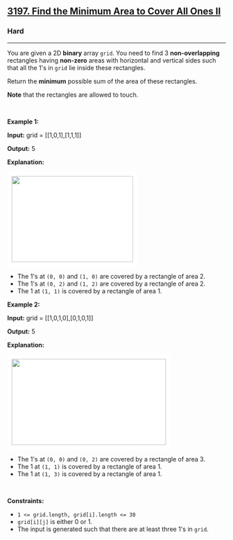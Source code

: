<h2><a href="https://leetcode.com/problems/find-the-minimum-area-to-cover-all-ones-ii/?envType=daily-question&envId=2025-08-23">3197. Find the Minimum Area to Cover All Ones II</a></h2><h3>Hard</h3><hr><p>You are given a 2D <strong>binary</strong> array <code>grid</code>. You need to find 3 <strong>non-overlapping</strong> rectangles having <strong>non-zero</strong> areas with horizontal and vertical sides such that all the 1&#39;s in <code>grid</code> lie inside these rectangles.</p>

<p>Return the <strong>minimum</strong> possible sum of the area of these rectangles.</p>

<p><strong>Note</strong> that the rectangles are allowed to touch.</p>

<p>&nbsp;</p>
<p><strong class="example">Example 1:</strong></p>

<div class="example-block">
<p><strong>Input:</strong> <span class="example-io">grid = [[1,0,1],[1,1,1]]</span></p>

<p><strong>Output:</strong> <span class="example-io">5</span></p>

<p><strong>Explanation:</strong></p>

<p><img alt="" src="https://assets.leetcode.com/uploads/2024/05/14/example0rect21.png" style="padding: 10px; background: rgb(255, 255, 255); border-radius: 0.5rem; width: 280px; height: 198px;" /></p>

<ul>
	<li>The 1&#39;s at <code>(0, 0)</code> and <code>(1, 0)</code> are covered by a rectangle of area 2.</li>
	<li>The 1&#39;s at <code>(0, 2)</code> and <code>(1, 2)</code> are covered by a rectangle of area 2.</li>
	<li>The 1 at <code>(1, 1)</code> is covered by a rectangle of area 1.</li>
</ul>
</div>

<p><strong class="example">Example 2:</strong></p>

<div class="example-block">
<p><strong>Input:</strong> <span class="example-io">grid = [[1,0,1,0],[0,1,0,1]]</span></p>

<p><strong>Output:</strong> <span class="example-io">5</span></p>

<p><strong>Explanation:</strong></p>

<p><img alt="" src="https://assets.leetcode.com/uploads/2024/05/14/example1rect2.png" style="padding: 10px; background: rgb(255, 255, 255); border-radius: 0.5rem; width: 356px; height: 198px;" /></p>

<ul>
	<li>The 1&#39;s at <code>(0, 0)</code> and <code>(0, 2)</code> are covered by a rectangle of area 3.</li>
	<li>The 1 at <code>(1, 1)</code> is covered by a rectangle of area 1.</li>
	<li>The 1 at <code>(1, 3)</code> is covered by a rectangle of area 1.</li>
</ul>
</div>

<p>&nbsp;</p>
<p><strong>Constraints:</strong></p>

<ul>
	<li><code>1 &lt;= grid.length, grid[i].length &lt;= 30</code></li>
	<li><code>grid[i][j]</code> is either 0 or 1.</li>
	<li>The input is generated such that there are at least three 1&#39;s in <code>grid</code>.</li>
</ul>

